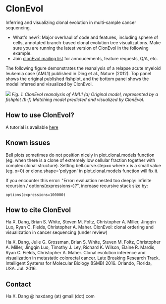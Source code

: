 # ClonEvol
Inferring and visualizing clonal evolution in multi-sample cancer sequencing.

- What's new?: Major overhaul of code and features, including sphere of cells, annotated branch-based clonal evolution tree visualizations. Make sure you are running the latest version of ClonEvol in the following example.
- Join <a href="https://groups.google.com/forum/#!forum/clonevol">clonEvol mailing list</a> for annoucements, feature requests, Q/A, etc.

The following figure demonstrates the reanalysis of a relapse acute myeloid leukemia case (AML1) published in Ding et al., Nature (2012). Top panel shows the original published fishplot, and the bottom panel shows the model inferred and visualized by ClonEvol.

![](images/fig1-AML1.jpg)
*Fig. 1. ClonEvol reanalysis of AML1 (a) Original model, represented by a fishplot (b-f) Matching model predicted and visualized by ClonEvol.*

## How to use ClonEvol?

A tutorial is available <a href="vignettes/clonevol.pdf">here</a>

## Known issues

Bell plots sometimes do not position nicely in plot.clonal.models function (eg. when there is a clone of extremely low cellular fraction together with complex clonal structure). Setting bell.curve.step=x where x is a small value (eg. x=0) or clone.shape='polygon' in plot.clonal.models function will fix it.

If you encounter this error: "Error: evaluation nested too deeply: infinite recursion / options(expressions=)?", increase recursive stack size by:

```{r}
options(expressions=100000)
```

## How to cite ClonEvol

Ha X. Dang, Brian S. White, Steven M. Foltz, Christopher A. Miller, Jingqin Luo, Ryan C. Fields, Christopher A. Maher. ClonEvol: clonal ordering and visualization in cancer sequencing (under review)

Ha X. Dang, Julie G. Grossman, Brian S. White, Steven M. Foltz, Christopher A. Miller, Jingqin Luo, Timothy J. Ley, Richard K. Wilson, Elaine R. Mardis, Ryan C. Fields, Christopher A. Maher. Clonal evolution inference and visualization in metastatic colorectal cancer. Late Breaking Research Track. Intelligent Systems for Molecular Biology (ISMB) 2016. Orlando, Florida, USA. Jul. 2016.

## Contact
Ha X. Dang @ haxdang (at) gmail (dot) com
